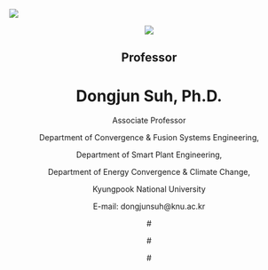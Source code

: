 
<a href="https://sites.google.com/site/knuscislab/home" target="_blank"><img src="https://img.shields.io/badge/SITE-333333?style=for-the-badge&logoColor=white"/></a>
<div align=center>
        <img src="https://capsule-render.vercel.app/api?type=waving&color=auto&height=200&section=header&text=ABOUT%20SCISLAB&fontSize=90" />
</div>
<div align=center>
	<h2> Professor </h3>
	<h1> Dongjun Suh, Ph.D. </h1>
  <p>Associate Professor</p>
  <p>Department of Convergence & Fusion Systems Engineering,</p>
  <p>Department of Smart Plant Engineering,</p>
  <p>Department of Energy Convergence & Climate Change,</p>
  <p>Kyungpook National University</p>
  <p>E-mail: dongjunsuh@knu.ac.kr</p>
  #<p></p>
  #<p></p>
  #<p></p>
